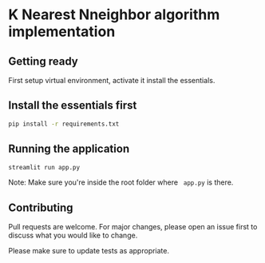 # K Nearest Nneighbor algorithm implementation


## Getting ready
First setup virtual environment, activate it install the essentials.


## Install the essentials first
```bash
pip install -r requirements.txt
```

## Running the application
```bash
streamlit run app.py
```
Note: Make sure you're inside the root folder where ``` app.py``` is there.


## Contributing
Pull requests are welcome. For major changes, please open an issue first to discuss what you would like to change.

Please make sure to update tests as appropriate.
